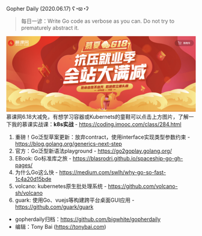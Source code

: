 Gopher Daily (2020.06.17) ʕ◔ϖ◔ʔ

>每日一谚：Write Go code as verbose as you can. Do not try to prematurely abstract it. 

![](../images/imooc-20200618.png)
慕课网6.18大减免，有想学习容器或Kubernets的童鞋可以点击上方图片，了解一下我的慕课实战课：**k8s实战** - https://coding.imooc.com/class/284.html

1. 重磅！Go泛型草案更新：放弃contract，使用interface实现类型参数约束 - https://blog.golang.org/generics-next-step
2. 官方：Go泛型新语法playground - https://go2goplay.golang.org/
3. EBook: Go标准库之旅 - https://blasrodri.github.io/spaceship-go-gh-pages/
4. 为什么Go这么快 - https://medium.com/swlh/why-go-so-fast-1c4a20d15bde
5. volcano: kubernetes原生批处理系统 - https://github.com/volcano-sh/volcano
6. guark: 使用Go、vuejs等构建跨平台桌面GUI应用 - https://github.com/guark/guark

* gopherdaily归档：https://github.com/bigwhite/gopherdaily
* 编辑：Tony Bai (https://tonybai.com)
